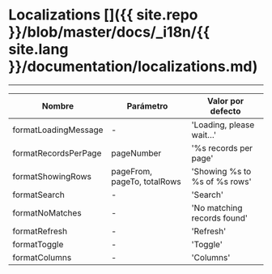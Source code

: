 # Localizations []({{ site.repo }}/blob/master/docs/_i18n/{{ site.lang }}/documentation/localizations.md)

---

<table class="table"
       data-toggle="table"
       data-search="true"
       data-show-toggle="true"
       data-show-columns="true">
    <thead>
    <tr>
        <th>Nombre</th>
        <th>Parámetro</th>
        <th>Valor por defecto</th>
    </tr>
    </thead>
    <tbody>
    <tr>
        <td>formatLoadingMessage</td>
        <td>-</td>
        <td>'Loading, please wait…'</td>
    </tr>
    <tr>
        <td>formatRecordsPerPage</td>
        <td>pageNumber</td>
        <td>'%s records per page'</td>
    </tr>
    <tr>
        <td>formatShowingRows</td>
        <td>pageFrom, pageTo, totalRows</td>
        <td>'Showing %s to %s of %s rows'</td>
    </tr>
    <tr>
        <td>formatSearch</td>
        <td>-</td>
        <td>'Search'</td>
    </tr>
    <tr>
        <td>formatNoMatches</td>
        <td>-</td>
        <td>'No matching records found'</td>
    </tr>
    <tr>
        <td>formatRefresh</td>
        <td>-</td>
        <td>'Refresh'</td>
    </tr>
    <tr>
        <td>formatToggle</td>
        <td>-</td>
        <td>'Toggle'</td>
    </tr>
    <tr>
        <td>formatColumns</td>
        <td>-</td>
        <td>'Columns'</td>
    </tr>
    </tbody>
</table>